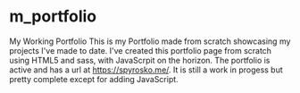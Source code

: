 # m_portfolio
My Working Portfolio
This is my Portfolio made from scratch showcasing my projects I've made to date. I've created this portfolio page from scratch using HTML5 and sass, with JavaScrpit on the horizon. The portfolio is active and has a url at https://spyrosko.me/. It is still a work in progess but pretty complete except for adding JavaScript.
